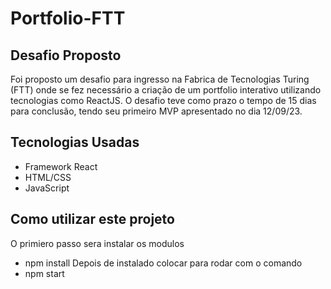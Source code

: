 # Portfolio-FTT
## Desafio Proposto 
Foi proposto um desafio para ingresso na Fabrica de Tecnologias Turing (FTT) onde se fez necessário a criação de um portfolio interativo utilizando tecnologias como ReactJS. O desafio teve como prazo o tempo de 15 dias para conclusão, tendo seu primeiro MVP apresentado no dia 12/09/23.

## Tecnologias Usadas
- Framework React
- HTML/CSS
- JavaScript

## Como utilizar este projeto
O primiero passo sera instalar os modulos 
- npm install
Depois de instalado colocar para rodar com o comando
- npm start

